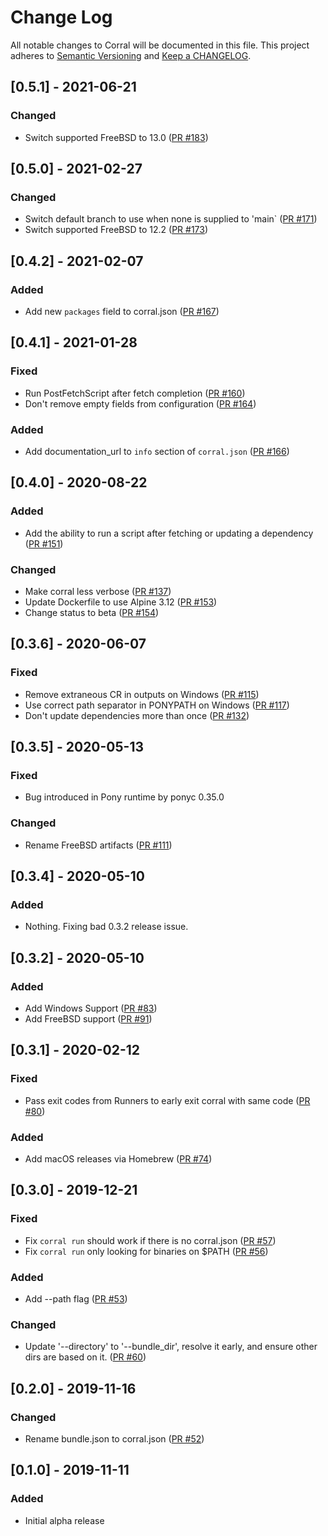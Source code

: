 # Change Log

All notable changes to Corral will be documented in this file. This project adheres to [Semantic Versioning](http://semver.org/) and [Keep a CHANGELOG](http://keepachangelog.com/).

## [0.5.1] - 2021-06-21

### Changed

- Switch supported FreeBSD to 13.0 ([PR #183](https://github.com/ponylang/corral/pull/183))

## [0.5.0] - 2021-02-27

### Changed

- Switch default branch to use when none is supplied to 'main` ([PR #171](https://github.com/ponylang/corral/pull/171))
- Switch supported FreeBSD to 12.2 ([PR #173](https://github.com/ponylang/corral/pull/173))

## [0.4.2] - 2021-02-07

### Added

- Add new `packages` field to corral.json ([PR #167](https://github.com/ponylang/corral/pull/167))

## [0.4.1] - 2021-01-28

### Fixed

- Run PostFetchScript after fetch completion ([PR #160](https://github.com/ponylang/corral/pull/160))
- Don't remove empty fields from configuration ([PR #164](https://github.com/ponylang/corral/pull/164))

### Added

- Add documentation_url to `info` section of `corral.json` ([PR #166](https://github.com/ponylang/corral/pull/166))

## [0.4.0] - 2020-08-22

### Added

- Add the ability to run a script after fetching or updating a dependency ([PR #151](https://github.com/ponylang/corral/pull/151))

### Changed

- Make corral less verbose ([PR #137](https://github.com/ponylang/corral/pull/137))
- Update Dockerfile to use Alpine 3.12 ([PR #153](https://github.com/ponylang/corral/pull/153))
- Change status to beta ([PR #154](https://github.com/ponylang/corral/pull/154))

## [0.3.6] - 2020-06-07

### Fixed

- Remove extraneous CR in outputs on Windows ([PR #115](https://github.com/ponylang/corral/pull/115))
- Use correct path separator in PONYPATH on Windows ([PR #117](https://github.com/ponylang/corral/pull/117))
- Don't update dependencies more than once ([PR #132](https://github.com/ponylang/corral/pull/132))

## [0.3.5] - 2020-05-13

### Fixed

- Bug introduced in Pony runtime by ponyc 0.35.0

### Changed

- Rename FreeBSD artifacts ([PR #111](https://github.com/ponylang/corral/pull/111))

## [0.3.4] - 2020-05-10

### Added

- Nothing. Fixing bad 0.3.2 release issue.

## [0.3.2] - 2020-05-10

### Added

- Add Windows Support ([PR #83](https://github.com/ponylang/corral/pull/83))
- Add FreeBSD support ([PR #91](https://github.com/ponylang/corral/pull/91))

## [0.3.1] - 2020-02-12

### Fixed

- Pass exit codes from Runners to early exit corral with same code ([PR #80](https://github.com/ponylang/corral/pull/80))

### Added

- Add macOS releases via Homebrew ([PR #74](https://github.com/ponylang/corral/pull/74))

## [0.3.0] - 2019-12-21

### Fixed

- Fix `corral run` should work if there is no corral.json ([PR #57](https://github.com/ponylang/corral/pull/57))
- Fix `corral run` only looking for binaries on $PATH ([PR #56](https://github.com/ponylang/corral/pull/56))

### Added

- Add --path flag ([PR #53](https://github.com/ponylang/corral/pull/53))

### Changed

- Update '--directory' to '--bundle_dir', resolve it early, and ensure other dirs are based on it. ([PR #60](https://github.com/ponylang/corral/pull/60))

## [0.2.0] - 2019-11-16

### Changed

- Rename bundle.json to corral.json ([PR #52](https://github.com/ponylang/corral/pull/52))

## [0.1.0] - 2019-11-11

### Added

- Initial alpha release

